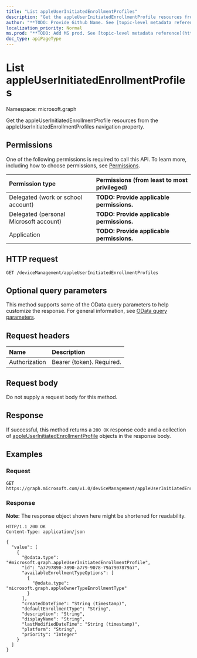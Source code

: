 ```yaml
---
title: "List appleUserInitiatedEnrollmentProfiles"
description: "Get the appleUserInitiatedEnrollmentProfile resources from the appleUserInitiatedEnrollmentProfiles navigation property."
author: "**TODO: Provide Github Name. See [topic-level metadata reference](https://msgo.azurewebsites.net/add/document/guidelines/metadata.html#topic-level-metadata)**"
localization_priority: Normal
ms.prod: "**TODO: Add MS prod. See [topic-level metadata reference](https://msgo.azurewebsites.net/add/document/guidelines/metadata.html#topic-level-metadata)**"
doc_type: apiPageType
---
```


# List appleUserInitiatedEnrollmentProfiles
Namespace: microsoft.graph



Get the appleUserInitiatedEnrollmentProfile resources from the appleUserInitiatedEnrollmentProfiles navigation property.

## Permissions
One of the following permissions is required to call this API. To learn more, including how to choose permissions, see [Permissions](/graph/permissions-reference).

|Permission type|Permissions (from least to most privileged)|
|:---|:---|
|Delegated (work or school account)|**TODO: Provide applicable permissions.**|
|Delegated (personal Microsoft account)|**TODO: Provide applicable permissions.**|
|Application|**TODO: Provide applicable permissions.**|

## HTTP request

<!-- {
  "blockType": "ignored"
}
-->
``` http
GET /deviceManagement/appleUserInitiatedEnrollmentProfiles
```

## Optional query parameters
This method supports some of the OData query parameters to help customize the response. For general information, see [OData query parameters](/graph/query-parameters).

## Request headers
|Name|Description|
|:---|:---|
|Authorization|Bearer {token}. Required.|

## Request body
Do not supply a request body for this method.

## Response

If successful, this method returns a `200 OK` response code and a collection of [appleUserInitiatedEnrollmentProfile](../resources/appleuserinitiatedenrollmentprofile.md) objects in the response body.

## Examples

### Request
<!-- {
  "blockType": "request",
  "name": "list_appleuserinitiatedenrollmentprofile"
}
-->
``` http
GET https://graph.microsoft.com/v1.0/deviceManagement/appleUserInitiatedEnrollmentProfiles
```


### Response
**Note:** The response object shown here might be shortened for readability.
<!-- {
  "blockType": "response",
  "truncated": true,
  "@odata.type": "Collection(microsoft.graph.appleUserInitiatedEnrollmentProfile)"
}
-->
``` http
HTTP/1.1 200 OK
Content-Type: application/json

{
  "value": [
    {
      "@odata.type": "#microsoft.graph.appleUserInitiatedEnrollmentProfile",
      "id": "a7797890-7890-a779-9078-79a7907879a7",
      "availableEnrollmentTypeOptions": [
        {
          "@odata.type": "microsoft.graph.appleOwnerTypeEnrollmentType"
        }
      ],
      "createdDateTime": "String (timestamp)",
      "defaultEnrollmentType": "String",
      "description": "String",
      "displayName": "String",
      "lastModifiedDateTime": "String (timestamp)",
      "platform": "String",
      "priority": "Integer"
    }
  ]
}
```

